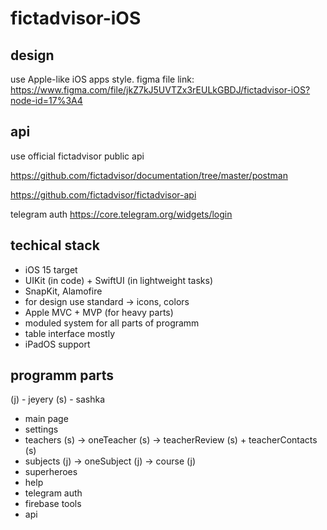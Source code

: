 # fictadvisor-iOS

## design

use Apple-like iOS apps style. figma file link: https://www.figma.com/file/jkZ7kJ5UVTZx3rEULkGBDJ/fictadvisor-iOS?node-id=17%3A4

## api 
use official fictadvisor public api 

https://github.com/fictadvisor/documentation/tree/master/postman

https://github.com/fictadvisor/fictadvisor-api

telegram auth 
https://core.telegram.org/widgets/login

## techical stack 
- iOS 15 target 
- UIKit (in code) + SwiftUI (in lightweight tasks)
- SnapKit, Alamofire
- for design use standard -> icons, colors
- Apple MVC + MVP (for heavy parts)
- moduled system for all parts of programm 
- table interface mostly 
- iPadOS support 

## programm parts 
(j) - jeyery (s) - sashka

- main page
- settings 
- teachers (s) -> oneTeacher (s) -> teacherReview (s) + teacherContacts (s)
- subjects (j) -> oneSubject (j) -> course (j)
- superheroes
- help
- telegram auth
- firebase tools 
- api 
